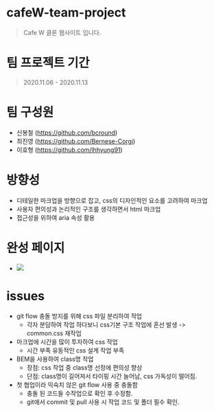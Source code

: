 # cafeW-team-project
> Cafe W 클론 웹사이트 입니다.

# 팀 프로젝트 기간
> 2020.11.06 - 2020.11.13

# 팀 구성원
- 신봉철 (https://github.com/bcround)
- 최진영 (https://github.com/Bernese-Corgi)
- 이효형 (https://github.com/lhhyung91)

# 방향성
- 디테일한 마크업을 방향으로 잡고, css의 디자인적인 요소를 고려하여 마크업
- 사용자 편의성과 논리적인 구조를 생각하면서 html 마크업
- 접근성을 위하여 aria 속성 활용
                                                                                        
# 완성 페이지
- ![](./)

# issues
- git flow 충돌 방지를 위해 css 파일 분리하여 작업
    - 각자 분담하여 작업 하다보니 css기본 구조 작업에 혼선 발생 -> common.css 재작업
- 마크업에 시간을 많이 투자하여 css 작업
    - 시간 부족 유동적인 css 설계 작업 부족 
- BEM을 사용하여 class명 작업 
    - 장점: css 작업 중 class명 선정에 편의성 향상 
    - 단점: class명이 길어져서 타이핑 시간 늘어남, css 가독성이 떨어짐.
- 첫 협업이라 익숙치 않은 git flow 사용 중 충돌함
    - 충돌 된 코드들 수작업으로 확인 후 수정함.
    - git에서 commit 및 pull 사용 시 작업 코드 및 폴더 필수 확인.







<!-- 
\이미지 파일 사용방식
seo, 접근성
마크업에서 가장 논의가 많았던 부분 & 마크업구조 잘 짠 것 같아서 강조하고 싶은 부분
css상 구현하기 어려웠던 부분 & 좋은 아이디어
자신이 잘했던 점 & 프로젝트 하면서 아쉬웠던 점 -->
